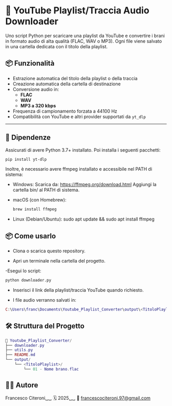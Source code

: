# 🎵 YouTube Playlist/Traccia Audio Downloader

Uno script Python per scaricare una playlist da YouTube e convertire i brani in formato audio di alta qualità (FLAC, WAV o MP3). Ogni file viene salvato in una cartella dedicata con il titolo della playlist.

## 📦 Funzionalità

- Estrazione automatica del titolo della playlist o della traccia
- Creazione automatica della cartella di destinazione
- Conversione audio in:
  - **FLAC**
  - **WAV** 
  - **MP3 a 320 kbps**
- Frequenza di campionamento forzata a 44100 Hz
- Compatibilità con YouTube e altri provider supportati da `yt_dlp`

---

## 🧩 Dipendenze

Assicurati di avere Python 3.7+ installato. Poi installa i seguenti pacchetti:

```bash
pip install yt-dlp
```

Inoltre, è necessario avere ffmpeg installato e accessibile nel PATH di sistema:

- Windows:
  Scarica da: https://ffmpeg.org/download.html
  Aggiungi la cartella bin/ al PATH di sistema.
  
- macOS (con Homebrew):
  ```bash
  brew install ffmpeg
  ```
  
- Linux (Debian/Ubuntu):
  sudo apt update && sudo apt install ffmpeg

## 📦 Come usarlo

- Clona o scarica questo repository.

- Apri un terminale nella cartella del progetto.

-Esegui lo script:

```bash
python downloader.py
```

-  Inserisci il link della playlist/traccia YouTube quando richiesto.

- I file audio verranno salvati in:
 
```lua
C:\Users\franc\Documents\Youtube_Playlist_Converter\output\<TitoloPlaylist>
```

## 🛠 Struttura del Progetto

```lua
📁 Youtube_Playlist_Converter/
├── downloader.py
├── utils.py
├── README.md
└── output/
    └── <TitoloPlaylist>/
        └── 01 - Nome brano.flac
```

## 🧑‍💻 Autore

Francesco Citeroni␣␣
🗓️ 2025␣␣
📧 francescociteroni.97@gmail.com
